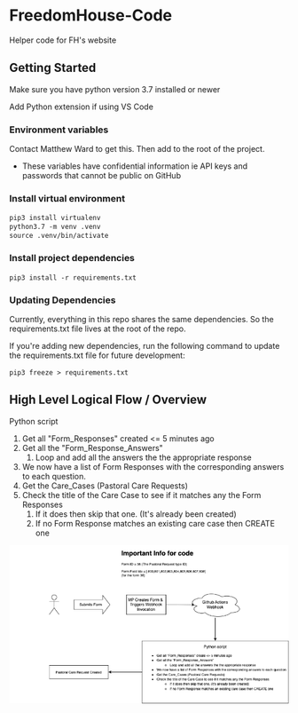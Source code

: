 # FreedomHouse-Code

Helper code for FH's website

## Getting Started

Make sure you have python version 3.7 installed or newer

Add Python extension if using VS Code

### Environment variables

Contact Matthew Ward to get this. Then add to the root of the project.

- These variables have confidential information ie API keys and passwords that cannot be public on GitHub

### Install virtual environment

    pip3 install virtualenv
    python3.7 -m venv .venv
    source .venv/bin/activate

### Install project dependencies

    pip3 install -r requirements.txt

### Updating Dependencies

Currently, everything in this repo shares the same dependencies. So the requirements.txt file lives at the root of the repo.

If you're adding new dependencies, run the following command to update the requirements.txt file for future development:

    pip3 freeze > requirements.txt

## High Level Logical Flow / Overview

Python script

1. Get all "Form_Responses" created <= 5 minutes ago
2. Get all the "Form_Response_Answers"
   1. Loop and add all the answers the the appropriate response
3. We now have a list of Form Responses with the corresponding answers to each question.
4. Get the Care_Cases (Pastoral Care Requests)
5. Check the title of the Care Case to see if it matches any the Form Responses
   1. If it does then skip that one. (It's already been created)
   2. If no Form Response matches an existing care case then CREATE one

![Pastoral Care Request Flow](Pastoral_Care_Request_Flow.png)
